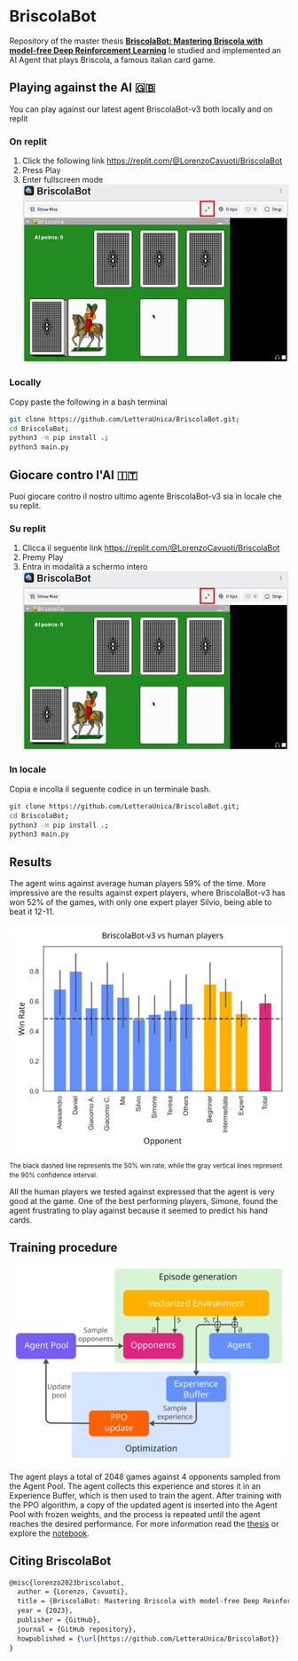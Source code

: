# BriscolaBot
Repository of the master thesis [**BriscolaBot: Mastering Briscola with model-free Deep Reinforcement Learning**](https://raw.githubusercontent.com/LetteraUnica/BriscolaBot/main/thesis/thesis.pdf)
Ie studied and implemented an AI Agent that plays Briscola, a famous italian card game.  

## Playing against the AI 🇬🇧
You can play against our latest agent BriscolaBot-v3 both locally and on replit

### On replit
1. Click the following link https://replit.com/@LorenzoCavuoti/BriscolaBot
2. Press Play
3. Enter fullscreen mode
  ![Alt text](thesis/images/replit_fullscreen.png)

### Locally
Copy paste the following in a bash terminal

```bash
git clone https://github.com/LetteraUnica/BriscolaBot.git;
cd BriscolaBot;
python3 -m pip install .;
python3 main.py
```

## Giocare contro l'AI 🇮🇹

Puoi giocare contro il nostro ultimo agente BriscolaBot-v3 sia in locale che su replit.
### Su replit
1. Clicca il seguente link https://replit.com/@LorenzoCavuoti/BriscolaBot
2. Premy Play
3. Entra in modalità a schermo intero
  ![Alt text](thesis/images/replit_fullscreen.png)

### In locale
Copia e incolla il seguente codice in un terminale bash.

```bash
git clone https://github.com/LetteraUnica/BriscolaBot.git;
cd BriscolaBot;
python3 -m pip install .;
python3 main.py
```

## Results
The agent wins against average human players 59% of the time. More impressive are the results against expert players, where BriscolaBot-v3 has won 52% of the games, with only one expert player Silvio, being able to beat it 12-11.  

<img src="thesis/images/player-scores.svg" width="720">

<small>The black dashed line represents the 50% win rate, while the gray vertical lines represent the 90% confidence interval.</small>

All the human players we tested against expressed that the agent is very good at the game. One of the best performing players, Simone, found the agent frustrating to play against because it seemed to predict his hand cards.


## Training procedure

<img src="thesis/images/general-architecture.svg" width="720">

The agent plays a total of 2048 games against 4 opponents sampled from the Agent Pool. The agent collects this experience and stores it in an Experience Buffer, which is then used to train the agent. After training with the PPO algorithm, a copy of the updated agent is inserted into the Agent Pool with frozen weights, and the process is repeated until the agent reaches the desired performance. For more information read the [thesis](https://raw.githubusercontent.com/LetteraUnica/BriscolaBot/main/thesis/thesis.pdf) or explore the [notebook](https://github.com/LetteraUnica/BriscolaBot/blob/main/briscola.ipynb).

## Citing BriscolaBot
```latex
@misc{lorenzo2023briscolabot,
  author = {Lorenzo, Cavuoti},
  title = {BriscolaBot: Mastering Briscola with model-free Deep Reinforcement Learning},
  year = {2023},
  publisher = {GitHub},
  journal = {GitHub repository},
  howpublished = {\url{https://github.com/LetteraUnica/BriscolaBot}}
}
```
